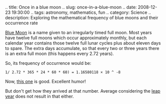 .. title: Once in a blue moon
.. slug: once-in-a-blue-moon
.. date: 2008-12-23 19:30:00
.. tags: astronomy, mathematics, fun
.. category: Science
.. description: Exploring the mathematical frequency of blue moons and their occurrence rate

[Blue Moon](http://en.wikipedia.org/wiki/Blue_moon) is a name given to an
irregularly timed full moon. Most years have twelve full moons which occur
approximately monthly, but each calendar year contains those twelve full lunar
cycles plus about eleven days to spare. The extra days accumulate, so that
every two or three years there is an extra full moon (this happens every 2.72
years).


So, its frequency of occurrence would be:

    1/ 2.72 * 365 * 24 * 60 * 60) = 1.16580118 × 10 ^ -8

Now, [this one](http://www.google.com/search?q=once+in+a+blue+moon)
is good. Excellent humor!

But don't get how they arrived at that number. Average considering the [leap year]("http://www.google.com/search?hl=en&amp;q=(3*(1%2F(2.72*365*24*60*60))+%2B+(1%2F(2.72*366*24*60*60)))%2F4&amp;btnG=Search")
does not result in that either.
